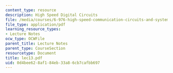 ```yaml
---
content_type: resource
description: High Speed Digital Circuits
file: /media/courses/6-976-high-speed-communication-circuits-and-systems-spring-2003/0d4bee628af184eb33a86cb7cafbb697_lec13.pdf
file_type: application/pdf
learning_resource_types:
- Lecture Notes
ocw_type: OCWFile
parent_title: Lecture Notes
parent_type: CourseSection
resourcetype: Document
title: lec13.pdf
uid: 0d4bee62-8af1-84eb-33a8-6cb7cafbb697
---
```


